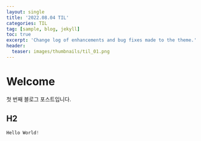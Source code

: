 ```yaml
---
layout: single
title: '2022.08.04 TIL'
categories: TIL
tag: [sample, blog, jekyll]
toc: true
excerpt: 'Change log of enhancements and bug fixes made to the theme.'
header:
  teaser: images/thumbnails/til_01.png
---
```


# Welcome

첫 번째 블로그 포스트입니다.

## H2

```js
Hello World!
```
